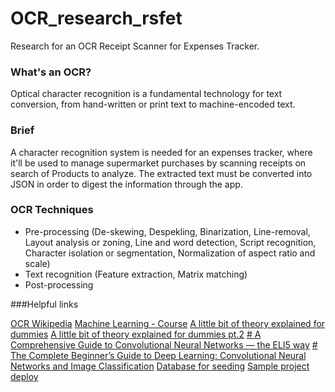 # OCR_research_rsfet
Research for an OCR Receipt Scanner for Expenses Tracker.

### What's an OCR?
Optical character recognition is a fundamental technology for text conversion, from hand-written or print text to machine-encoded text.

### Brief
A character recognition system is needed for an expenses tracker, where it'll be used to manage supermarket purchases by scanning receipts on search of Products to analyze. The extracted text must be converted into JSON in order to digest the information through the app.

### OCR Techniques
- Pre-processing (De-skewing, Despekling, Binarization, Line-removal, Layout analysis or zoning, Line and word detection, Script recognition, Character isolation or segmentation, Normalization of aspect ratio and scale)
- Text recognition (Feature extraction, Matrix matching)
- Post-processing

###Helpful links

[OCR Wikipedia](https://en.wikipedia.org/wiki/Optical_character_recognition)
[Machine Learning - Course](https://www.youtube.com/watch?v=i_LwzRVP7bg)
[A little bit of theory explained for dummies](https://nanonets.com/blog/receipt-ocr/)
[A little bit of theory explained for dummies pt.2](https://moov.ai/en/blog/optical-character-recognition-ocr)
[# A Comprehensive Guide to Convolutional Neural Networks — the ELI5 way](https://towardsdatascience.com/a-comprehensive-guide-to-convolutional-neural-networks-the-eli5-way-3bd2b1164a53)
[# The Complete Beginner’s Guide to Deep Learning: Convolutional Neural Networks and Image Classification](https://towardsdatascience.com/wtf-is-image-classification-8e78a8235acb)
[Database for seeding](https://www.nist.gov/srd/nist-special-database-19)
[Sample project deploy](https://github.com/Mastermind0100/Optical-Character-Recognizer/blob/master/src/ocr.py)
